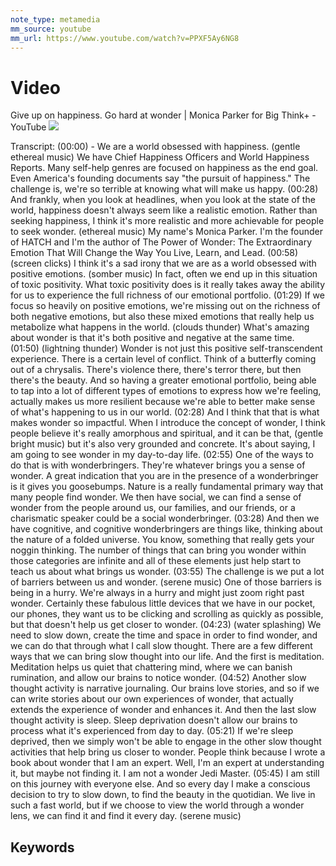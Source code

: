 ```yaml
---
note_type: metamedia
mm_source: youtube
mm_url: https://www.youtube.com/watch?v=PPXF5Ay6NG8
---
```


# Video

Give up on happiness. Go hard at wonder | Monica Parker for Big Think+ - YouTube
![](https://www.youtube.com/watch?v=PPXF5Ay6NG8)

Transcript:
(00:00) - We are a world obsessed with happiness. (gentle ethereal music) We have Chief Happiness Officers and World Happiness Reports. Many self-help genres are focused on happiness as the end goal. Even America's founding documents say "the pursuit of happiness." The challenge is, we're so terrible at knowing what will make us happy.
(00:28) And frankly, when you look at headlines, when you look at the state of the world, happiness doesn't always seem like a realistic emotion. Rather than seeking happiness, I think it's more realistic and more achievable for people to seek wonder. (ethereal music) My name's Monica Parker. I'm the founder of HATCH and I'm the author of The Power of Wonder: The Extraordinary Emotion That Will Change the Way You Live, Learn, and Lead.
(00:58) (screen clicks) I think it's a sad irony that we are as a world obsessed with positive emotions. (somber music) In fact, often we end up in this situation of toxic positivity. What toxic positivity does is it really takes away the ability for us to experience the full richness of our emotional portfolio.
(01:29) If we focus so heavily on positive emotions, we're missing out on the richness of both negative emotions, but also these mixed emotions that really help us metabolize what happens in the world. (clouds thunder) What's amazing about wonder is that it's both positive and negative at the same time.
(01:50) (lightning thunder) Wonder is not just this positive self-transcendent experience. There is a certain level of conflict. Think of a butterfly coming out of a chrysalis. There's violence there, there's terror there, but then there's the beauty. And so having a greater emotional portfolio, being able to tap into a lot of different types of emotions to express how we're feeling, actually makes us more resilient because we're able to better make sense of what's happening to us in our world.
(02:28) And I think that that is what makes wonder so impactful. When I introduce the concept of wonder, I think people believe it's really amorphous and spiritual, and it can be that, (gentle bright music) but it's also very grounded and concrete. It's about saying, I am going to see wonder in my day-to-day life.
(02:55) One of the ways to do that is with wonderbringers. They're whatever brings you a sense of wonder. A great indication that you are in the presence of a wonderbringer is it gives you goosebumps. Nature is a really fundamental primary way that many people find wonder. We then have social, we can find a sense of wonder from the people around us, our families, and our friends, or a charismatic speaker could be a social wonderbringer.
(03:28) And then we have cognitive, and cognitive wonderbringers are things like, thinking about the nature of a folded universe. You know, something that really gets your noggin thinking. The number of things that can bring you wonder within those categories are infinite and all of these elements just help start to teach us about what brings us wonder.
(03:55) The challenge is we put a lot of barriers between us and wonder. (serene music) One of those barriers is being in a hurry. We're always in a hurry and might just zoom right past wonder. Certainly these fabulous little devices that we have in our pocket, our phones, they want us to be clicking and scrolling as quickly as possible, but that doesn't help us get closer to wonder.
(04:23) (water splashing) We need to slow down, create the time and space in order to find wonder, and we can do that through what I call slow thought. There are a few different ways that we can bring slow thought into our life. And the first is meditation. Meditation helps us quiet that chattering mind, where we can banish rumination, and allow our brains to notice wonder.
(04:52) Another slow thought activity is narrative journaling. Our brains love stories, and so if we can write stories about our own experiences of wonder, that actually extends the experience of wonder and enhances it. And then the last slow thought activity is sleep. Sleep deprivation doesn't allow our brains to process what it's experienced from day to day.
(05:21) If we're sleep deprived, then we simply won't be able to engage in the other slow thought activities that help bring us closer to wonder. People think because I wrote a book about wonder that I am an expert. Well, I'm an expert at understanding it, but maybe not finding it. I am not a wonder Jedi Master.
(05:45) I am still on this journey with everyone else. And so every day I make a conscious decision to try to slow down, to find the beauty in the quotidian. We live in such a fast world, but if we choose to view the world through a wonder lens, we can find it and find it every day. (serene music)

## Keywords